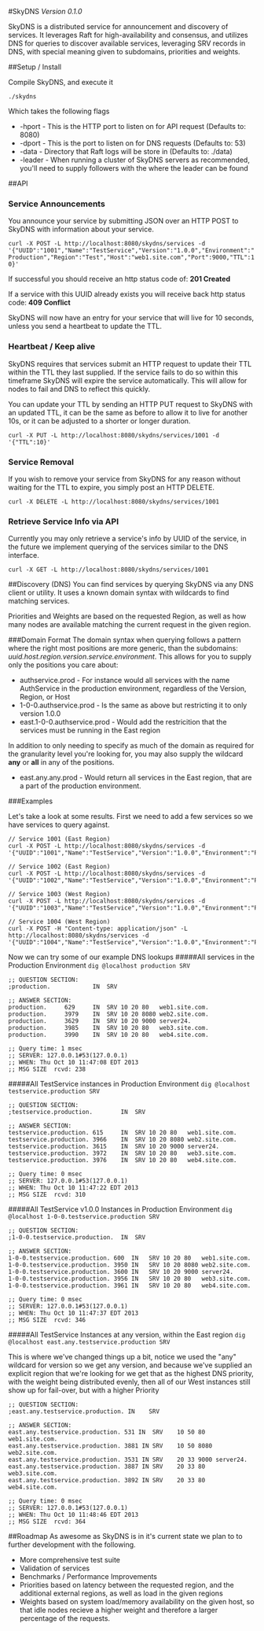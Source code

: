 #SkyDNS
*Version 0.1.0*

SkyDNS is a distributed service for announcement and discovery of services. It leverages Raft for high-availability and consensus, and utilizes DNS for queries to discover available services, leveraging SRV records in DNS, with special meaning given to subdomains, priorities and weights.

##Setup / Install

Compile SkyDNS, and execute it

`./skydns`

Which takes the following flags

- -hport - This is the HTTP port to listen on for API request (Defaults to: 8080)
- -dport - This is the port to listen on for DNS requests (Defaults to: 53)
- -data - Directory that Raft logs will be store in (Defaults to: ./data)
- -leader - When running a cluster of SkyDNS servers as recommended, you'll need to supply followers with the where the leader can be found

##API
### Service Announcements
You announce your service by submitting JSON over an HTTP POST to SkyDNS with information about your service.

`curl -X POST -L http://localhost:8080/skydns/services -d '{"UUID":"1001","Name":"TestService","Version":"1.0.0","Environment":"Production","Region":"Test","Host":"web1.site.com","Port":9000,"TTL":10}'`

If successful you should receive an http status code of: **201 Created**

If a service with this UUID already exists you will receive back http status code: **409 Conflict**


SkyDNS will now have an entry for your service that will live for 10 seconds, unless you send a  heartbeat to update the TTL.

### Heartbeat / Keep alive
SkyDNS requires that services submit an HTTP request to update their TTL within the TTL they last supplied. If the service fails to do so within this timeframe SkyDNS will expire the service automatically. This will allow for nodes to fail and DNS to reflect this quickly.

You can update your TTL by sending an HTTP PUT request to SkyDNS with an updated TTL, it can be the same as before to allow it to live for another 10s, or it can be adjusted to a shorter or longer duration.

`curl -X PUT -L http://localhost:8080/skydns/services/1001 -d '{"TTL":10}'`

### Service Removal
If you wish to remove your service from SkyDNS for any reason without waiting for the TTL to expire, you simply post an HTTP DELETE.

`curl -X DELETE -L http://localhost:8080/skydns/services/1001`

### Retrieve Service Info via API
Currently you may only retrieve a service's info by UUID of the service, in the future we implement querying of the services similar to the DNS  interface.

`curl -X GET -L http://localhost:8080/skydns/services/1001`

##Discovery (DNS)
You can find services by querying SkyDNS via any DNS client or utility. It uses a known domain syntax with wildcards to find matching services.

Priorities and Weights are based on the requested Region, as well as  how many nodes are available matching the current request in the given region.

###Domain Format
The domain syntax when querying follows a pattern where the right most positions are more generic, than the subdomains: *uuid.host.region.version.service.environment*. This allows for you to supply only the positions you care about:

- authservice.prod - For instance would all services with the name AuthService in the production environment, regardless of the Version, Region, or Host
- 1-0-0.authservice.prod - Is the same as above but restricting it to only version 1.0.0
- east.1-0-0.authservice.prod - Would add the restricition that the services must be running in the East region

In addition to only needing to specify as much of the domain as required for the granularity level you're looking for, you may also supply the wildcard **any** or **all** in any of the positions.

- east.any.any.prod - Would return all services in the East region, that are a part of the production environment.

###Examples

Let's take a look at some results. First we need to add a few services so we have services to query against.

	// Service 1001 (East Region)
	curl -X POST -L http://localhost:8080/skydns/services -d '{"UUID":"1001","Name":"TestService","Version":"1.0.0","Environment":"Production","Region":"East","Host":"web1.site.com","Port":80,"TTL":4000}'
	
	// Service 1002 (East Region)
	curl -X POST -L http://localhost:8080/skydns/services -d '{"UUID":"1002","Name":"TestService","Version":"1.0.0","Environment":"Production","Region":"East","Host":"web2.site.com","Port":8080,"TTL":4000}'
	
	// Service 1003 (West Region)
	curl -X POST -L http://localhost:8080/skydns/services -d '{"UUID":"1003","Name":"TestService","Version":"1.0.0","Environment":"Production","Region":"West","Host":"web3.site.com","Port":80,"TTL":4000}'
	
	// Service 1004 (West Region)
	curl -X POST -H "Content-type: application/json" -L http://localhost:8080/skydns/services -d '{"UUID":"1004","Name":"TestService","Version":"1.0.0","Environment":"Production","Region":"West","Host":"web4.site.com","Port":80,"TTL":4000}'

Now we can try some of our example DNS lookups
#####All services in the Production Environment
`dig @localhost production SRV`

	;; QUESTION SECTION:
	;production.			IN	SRV

	;; ANSWER SECTION:
	production.		629		IN	SRV	10 20 80   web1.site.com.
	production.		3979	IN	SRV	10 20 8080 web2.site.com.
	production.		3629	IN	SRV	10 20 9000 server24.
	production.		3985	IN	SRV	10 20 80   web3.site.com.
	production.		3990	IN	SRV	10 20 80   web4.site.com.

	;; Query time: 1 msec
	;; SERVER: 127.0.0.1#53(127.0.0.1)
	;; WHEN: Thu Oct 10 11:47:08 EDT 2013
	;; MSG SIZE  rcvd: 238
	
#####All TestService instances in Production Environment
`dig @localhost testservice.production SRV`

	;; QUESTION SECTION:
	;testservice.production.		IN	SRV

	;; ANSWER SECTION:
	testservice.production.	615		IN	SRV	10 20 80   web1.site.com.
	testservice.production.	3966	IN	SRV	10 20 8080 web2.site.com.
	testservice.production.	3615	IN	SRV	10 20 9000 server24.
	testservice.production.	3972	IN	SRV	10 20 80   web3.site.com.
	testservice.production.	3976	IN	SRV	10 20 80   web4.site.com.

	;; Query time: 0 msec
	;; SERVER: 127.0.0.1#53(127.0.0.1)
	;; WHEN: Thu Oct 10 11:47:22 EDT 2013
	;; MSG SIZE  rcvd: 310
	
#####All TestService v1.0.0 Instances in Production Environment
`dig @localhost 1-0-0.testservice.production SRV`

	;; QUESTION SECTION:
	;1-0-0.testservice.production.	IN	SRV

	;; ANSWER SECTION:
	1-0-0.testservice.production. 600  IN	SRV	10 20 80   web1.site.com.
	1-0-0.testservice.production. 3950 IN	SRV	10 20 8080 web2.site.com.
	1-0-0.testservice.production. 3600 IN	SRV	10 20 9000 server24.
	1-0-0.testservice.production. 3956 IN	SRV	10 20 80   web3.site.com.
	1-0-0.testservice.production. 3961 IN	SRV	10 20 80   web4.site.com.

	;; Query time: 0 msec
	;; SERVER: 127.0.0.1#53(127.0.0.1)
	;; WHEN: Thu Oct 10 11:47:37 EDT 2013
	;; MSG SIZE  rcvd: 346
	
#####All TestService Instances at any version, within the East region
`dig @localhost east.any.testservice.production SRV`

This is where we've changed things up a bit, notice we used the "any" wildcard for version so we get any version, and because we've supplied an explicit region that we're looking for we get that as the highest DNS priority, with the weight being distributed evenly, then all of our West instances still show up for fail-over, but with a higher Priority

	;; QUESTION SECTION:
	;east.any.testservice.production. IN	SRV

	;; ANSWER SECTION:
	east.any.testservice.production. 531 IN  SRV	10 50 80   web1.site.com.
	east.any.testservice.production. 3881 IN SRV	10 50 8080 web2.site.com.
	east.any.testservice.production. 3531 IN SRV	20 33 9000 server24.
	east.any.testservice.production. 3887 IN SRV	20 33 80   web3.site.com.
	east.any.testservice.production. 3892 IN SRV	20 33 80   web4.site.com.

	;; Query time: 0 msec
	;; SERVER: 127.0.0.1#53(127.0.0.1)
	;; WHEN: Thu Oct 10 11:48:46 EDT 2013
	;; MSG SIZE  rcvd: 364

##Roadmap
As awesome as SkyDNS is in it's current state we plan to to further development with the following.

* More comprehensive test suite
* Validation of services
* Benchmarks / Performance Improvements
* Priorities based on latency between the requested region, and the additional external regions, as well as load in the given regions
* Weights based on system load/memory availability on the given host, so that idle nodes recieve a higher weight and therefore a larger percentage of the requests.